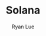 ---
title: Solana
github: https://github.com/rlue/jekyll-solana
demo: https://solana.ryanlue.com/
author: Ryan Lue
ssg:
  - Jekyll
cms:
  - No Cms
---